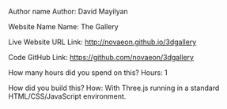 Author name
Author: David Mayilyan

Website Name
Name: The Gallery

Live Website URL
Link: http://novaeon.github.io/3dgallery

Code
GitHub Link: https://github.com/novaeon/3dgallery

How many hours did you spend on this?
Hours: 1

How did you build this?
How: With Three.js running in a standard HTML/CSS/JavaScript environment.
